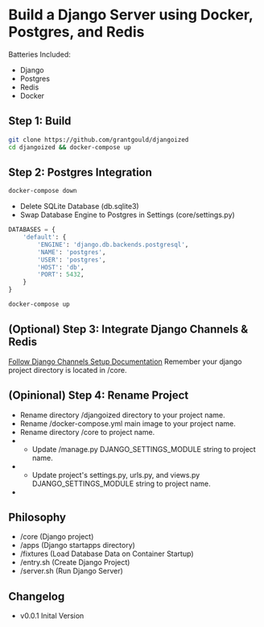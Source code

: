 # Build a Django Server using Docker, Postgres, and Redis
Batteries Included:
- Django
- Postgres 
- Redis
- Docker

## Step 1: Build
```bash
git clone https://github.com/grantgould/djangoized
cd djangoized && docker-compose up
```

## Step 2: Postgres Integration
```bash
docker-compose down
```
- Delete SQLite Database (db.sqlite3)
- Swap Database Engine to Postgres in Settings (core/settings.py)
``` python
DATABASES = {
    'default': {
        'ENGINE': 'django.db.backends.postgresql',
        'NAME': 'postgres',
        'USER': 'postgres',
        'HOST': 'db',
        'PORT': 5432,
    }
}
```
```bash
docker-compose up
```

## (Optional) Step 3: Integrate Django Channels & Redis
[Follow Django Channels Setup Documentation](https://channels.readthedocs.io/en/latest/tutorial/part_1.html) Remember your django project directory is located in /core.

## (Opinional) Step 4: Rename Project
- Rename directory /djangoized directory to your project name.
- Rename /docker-compose.yml main image to your project name.
- Rename directory /core to project name.
- - Update /manage.py DJANGO_SETTINGS_MODULE string to project name. 
- - Update project's settings.py, urls.py, and views.py DJANGO_SETTINGS_MODULE string to project name.
- 

## Philosophy 
- /core (Django project)
- /apps (Django startapps directory)
- /fixtures (Load Database Data on Container Startup)
- /entry.sh (Create Django Project)
- /server.sh (Run Django Server)

## Changelog
- v0.0.1 Inital Version